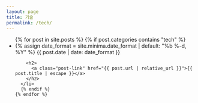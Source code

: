 ```yaml
---
layout: page
title: 기술
permalink: /tech/
---
```


  <ul class="post-list">
    {% for post in site.posts %}
      {% if post.categories contains "tech" %}
      <li>
        {% assign date_format = site.minima.date_format | default: "%b %-d, %Y" %}
        <span class="post-meta">{{ post.date | date: date_format }}</span>

        <h2>
          <a class="post-link" href="{{ post.url | relative_url }}">{{ post.title | escape }}</a>
        </h2>
      </li>
      {% endif %}
    {% endfor %}
  </ul>